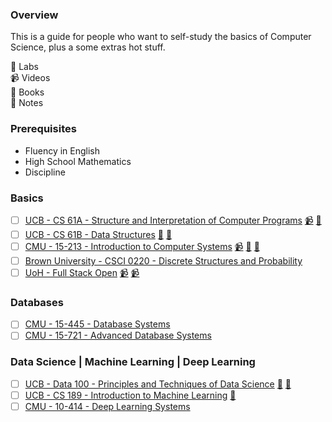 ### Overview

This is a guide for people who want to self-study the basics of Computer Science, plus a some extras hot stuff.

🥼 Labs<br>
📹 Videos<br>
📕 Books<br>
📝 Notes<br>

### Prerequisites

- Fluency in English
- High School Mathematics
- Discipline

### Basics

- [ ] [UCB - CS 61A - Structure and Interpretation of Computer Programs](https://inst.eecs.berkeley.edu/~cs61a/fa22/) [📹](https://www.youtube.com/playlist?list=PL8dPuuaLjXtNlUrzyH5r6jN9ulIgZBpdo) [📝](https://github.com/lesabotsy/bootcamp/blob/main/notes.md#cs-61a)
- [ ] [UCB - CS 61B - Data Structures](https://sp21.datastructur.es/) [🥼](https://github.com/orgs/Berkeley-CS61B/repositories) [📝](https://github.com/lesabotsy/bootcamp/blob/main/notes.md#cs-61b)
- [ ] [CMU - 15-213 - Introduction to Computer Systems](https://www.cs.cmu.edu/~213/) [📹](https://scs.hosted.panopto.com/Panopto/Pages/Sessions/List.aspx#folderID=%22b96d90ae-9871-4fae-91e2-b1627b43e25e%22&maxResults=50&sortColumn=10&sortAscending=true) [🥼](http://csapp.cs.cmu.edu/3e/labs.html) [📝](https://github.com/lesabotsy/bootcamp/blob/main/notes.md#15-213)
- [ ] [Brown University - CSCI 0220 - Discrete Structures and Probability](https://cs22.io/)
- [ ] [UoH - Full Stack Open](https://fullstackopen.com/en/) [📹](https://www.youtube.com/playlist?list=PLVAxjdyIU8_xVHCKW7bgAF7VaTSqC4p_1) [📹](https://www.youtube.com/playlist?list=PLQZgTbQP8RhZW9j9HfEWuqq_IoE6tIhtD)

### Databases

- [ ] [CMU - 15-445 - Database Systems](https://15445.courses.cs.cmu.edu/fall2022/)
- [ ] [CMU - 15-721 - Advanced Database Systems](https://15721.courses.cs.cmu.edu/spring2023/)

### Data Science | Machine Learning | Deep Learning

- [ ] [UCB - Data 100 - Principles and Techniques of Data Science](https://ds100.org/sp22/) [🥼](https://github.com/orgs/DS-100/repositories) [📝](https://github.com/Lesabotsy/bootcamp/blob/main/notes.md#data-100)
- [ ] [UCB - CS 189 - Introduction to Machine Learning](https://people.eecs.berkeley.edu/~jrs/189/) [📝](https://github.com/Lesabotsy/bootcamp/blob/main/notes.md#cs-189)
- [ ] [CMU - 10-414 - Deep Learning Systems](https://dlsyscourse.org/)
